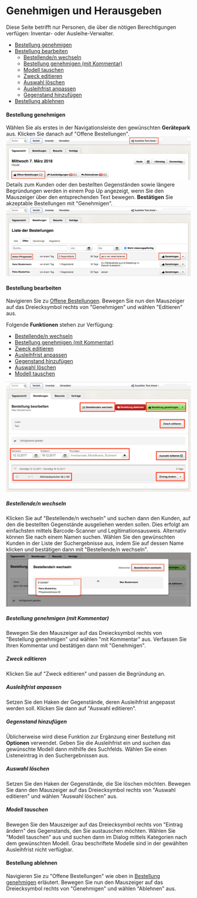 # Genehmigen und Herausgeben

Diese Seite betrifft nur Personen, die über die nötigen Berechtigungen verfügen: Inventar- oder Ausleihe-Verwalter.

- [Bestellung genehmigen](#bestellung-genehmigen)
- [Bestellung bearbeiten](#bestellung-bearbeiten)
  - [Bestellende/n wechseln](#bestellenden-wechseln)
  - [Bestellung genehmigen \(mit Kommentar\)](#bestellung-genehmigen-mit-kommentar)
  - [Modell tauschen](#modell-tauschen)
  - [Zweck editieren](#zweck-editieren)
  - [Auswahl löschen](#auswahl-editieren)
  - [Ausleihfrist anpassen](#ausleihfrist-anpassen)
  - [Gegenstand hinzufügen](#gegenstand-hinzufügen)
- [Bestellung ablehnen](#bestellung-ablehnen)

#### Bestellung genehmigen

Wählen Sie als erstes in der Navigationsleiste den gewünschten **Gerätepark** aus. Klicken Sie danach auf "Offene Bestellungen".![](assets/Verleih_Offene_Bestellungen.png)Details zum Kunden oder den bestellten Gegenständen sowie längere Begründungen werden in einem Pop Up angezeigt, wenn Sie den Mauszeiger über den entsprechenden Text bewegen. **Bestätigen** Sie akzeptable Bestellungen mit "Genehmigen".![](assets/Verleih_Bestellung_genehmigen.png)

#### Bestellung bearbeiten

Navigieren Sie zu [Offene Bestellungen](#bestellung-genehmigen). Bewegen Sie nun den Mauszeiger auf das Dreiecksymbol rechts von "Genehmigen" und wählen "Editieren" aus.

Folgende **Funktionen** stehen zur Verfügung:

- [Bestellende/n wechseln](#bestellenden-wechseln)
- [Bestellung genehmigen \(mit Kommentar\)](#bestellung-genehmigen-mit-kommentar)
- [Zweck editieren](#zweck-editieren)
- [Ausleihfrist anpassen](#ausleihfrist-anpassen)
- [Gegenstand hinzufügen](#gegenstand-hinzufügen)
- [Auswahl löschen](#auswahl-editieren)
- [Modell tauschen](#modell-tauschen)

![](assets/Verleih_Bestellung_bearbeiten.png)

##### Bestellende/n wechseln

Klicken Sie auf "Bestellende/n wechseln" und suchen dann den Kunden, auf den die bestellten Gegenstände ausgeliehen werden sollen. Dies erfolgt am einfachsten mittels Barcode-Scanner und Legitimationsausweis. Alternativ können Sie nach einem Namen suchen. Wählen Sie den gewünschten Kunden in der Liste der Suchergebnisse aus, indem Sie auf dessen Name klicken und bestätigen dann mit "Bestellende/n wechseln".![](assets/Verleih_Bestellenden_wechseln.png)

##### Bestellung genehmigen \(mit Kommentar\)

Bewegen Sie den Mauszeiger auf das Dreiecksymbol rechts von "Bestellung genehmigen" und wählen "mit Kommentar" aus. Verfassen Sie Ihren Kommentar und bestätigen dann mit "Genehmigen".

##### Zweck editieren

Klicken Sie auf "Zweck editieren" und passen die Begründung an.

##### Ausleihfrist anpassen

Setzen Sie den Haken der Gegenstände, deren Ausleihfrist angepasst werden soll. Klicken Sie dann auf "Auswahl editieren".

##### Gegenstand hinzufügen

Üblicherweise wird diese Funktion zur Ergänzung einer Bestellung mit **Optionen** verwendet. Geben Sie die Ausleihfrist ein und suchen das gewünschte Modell dann mithilfe des Suchfelds. Wählen Sie einen Listeneintrag in den Suchergebnissen aus.

##### Auswahl löschen

Setzen Sie den Haken der Gegenstände, die Sie löschen möchten. Bewegen Sie dann den Mauszeiger auf das Dreiecksymbol rechts von "Auswahl editieren" und wählen "Auswahl löschen" aus.

##### Modell tauschen

Bewegen Sie den Mauszeiger auf das Dreiecksymbol rechts von "Eintrag ändern" des Gegenstands, den Sie austauschen möchten. Wählen Sie "Modell tauschen" aus und suchen dann im Dialog mittels Kategorien nach dem gewünschten Modell. Grau beschriftete Modelle sind in der gewählten Ausleihfrist nicht verfügbar.

#### Bestellung ablehnen

Navigieren Sie zu "Offene Bestellungen" wie oben in [Bestellung genehmigen](#bestellung-genehmigen) erläutert. Bewegen Sie nun den Mauszeiger auf das Dreiecksymbol rechts von "Genehmigen" und wählen "Ablehnen" aus.
